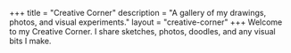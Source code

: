 +++
title = "Creative Corner"
description = "A gallery of my drawings, photos, and visual experiments."
layout = "creative-corner"
+++
Welcome to my Creative Corner. I share sketches, photos, doodles, and any visual bits I make.

<!-- To add new media, just drop images into static/images/creative/ and they will show automatically. -->
